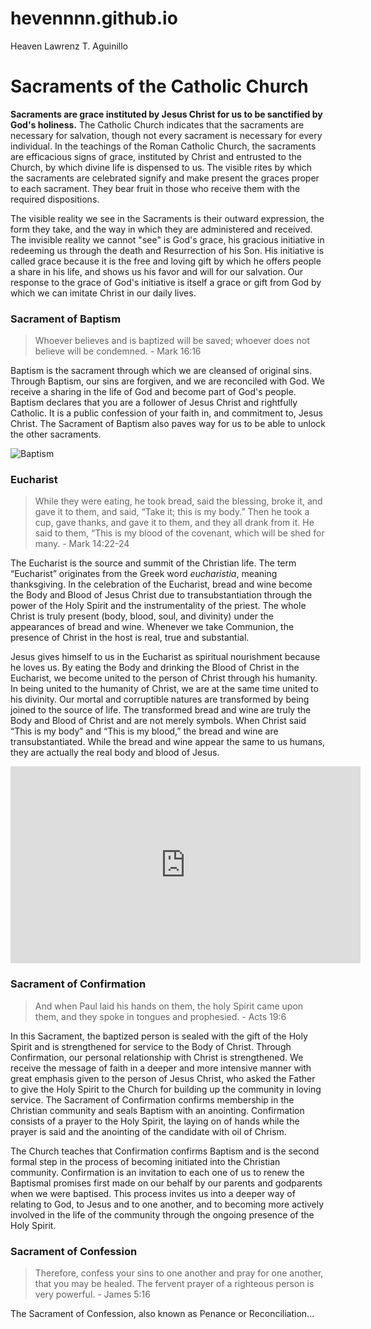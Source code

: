 # hevennnn.github.io
Heaven Lawrenz T. Aguinillo


# Sacraments of the Catholic Church
**Sacraments are grace instituted by Jesus Christ for us to be sanctified by God's holiness.** The Catholic Church indicates that the sacraments are necessary for salvation, though not every sacrament is necessary for every individual. In the teachings of the Roman Catholic Church, the sacraments are efficacious signs of grace, instituted by Christ and entrusted to the Church, by which divine life is dispensed to us. The visible rites by which the sacraments are celebrated signify and make present the graces proper to each sacrament. They bear fruit in those who receive them with the required dispositions.

The visible reality we see in the Sacraments is their outward expression, the form they take, and the way in which they are administered and received. The invisible reality we cannot "see" is God's grace, his gracious initiative in redeeming us through the death and Resurrection of his Son. His initiative is called grace because it is the free and loving gift by which he offers people a share in his life, and shows us his favor and will for our salvation. Our response to the grace of God's initiative is itself a grace or gift from God by which we can imitate Christ in our daily lives.

### Sacrament of Baptism
> Whoever believes and is baptized will be saved; whoever does not believe will be condemned. - Mark 16:16

Baptism is the sacrament through which we are cleansed of original sins. Through Baptism, our sins are forgiven, and we are reconciled with God. We receive a sharing in the life of God and become part of God's people. Baptism declares that you are a follower of Jesus Christ and rightfully Catholic. It is a public confession of your faith in, and commitment to, Jesus Christ. The Sacrament of Baptism also paves way for us to be able to unlock the other sacraments.

![Baptism](https://img1.wsimg.com/isteam/ip/d20dce8a-b58d-4375-b3ec-cbb20f0ca542/Baptism%20picture.jpg/:/cr=t:0%25,l:0.05%25,w:99.91%25,h:99.91%25/rs=w:400,cg:true,m)

### Eucharist
> While they were eating, he took bread, said the blessing, broke it, and gave it to them, and said, “Take it; this is my body.” Then he took a cup, gave thanks, and gave it to them, and they all drank from it. He said to them, “This is my blood of the covenant, which will be shed for many. - Mark 14:22-24

The Eucharist is the source and summit of the Christian life. The term “Eucharist” originates from the Greek word *eucharistia*, meaning thanksgiving.  In the celebration of the Eucharist, bread and wine become the Body and Blood of Jesus Christ due to transubstantiation through the power of the Holy Spirit and the instrumentality of the priest. The whole Christ is truly present (body, blood, soul, and divinity) under the appearances of bread and wine. Whenever we take Communion, the presence of Christ in the host is real, true and substantial. 

Jesus gives himself to us in the Eucharist as spiritual nourishment because he loves us. By eating the Body and drinking the Blood of Christ in the Eucharist, we become united to the person of Christ through his humanity. In being united to the humanity of Christ, we are at the same time united to his divinity. Our mortal and corruptible natures are transformed by being joined to the source of life. The transformed bread and wine are truly the Body and Blood of Christ and are not merely symbols. When Christ said “This is my body” and “This is my blood,” the bread and wine are transubstantiated. While the bread and wine appear the same to us humans, they are actually the real body and blood of Jesus.

<iframe width="560" height="315" src="https://www.youtube.com/embed/ozXahVZwfok?si=xnfHDG-C8BFh7R8d" title="YouTube video player" frameborder="0" allow="accelerometer; autoplay; clipboard-write; encrypted-media; gyroscope; picture-in-picture; web-share" allowfullscreen></iframe>

### Sacrament of Confirmation
> And when Paul laid his hands on them, the holy Spirit came upon them, and they spoke in tongues and prophesied. - Acts 19:6

In this Sacrament, the baptized person is sealed with the gift of the Holy Spirit and is strengthened for service to the Body of Christ. Through Confirmation, our personal relationship with Christ is strengthened. We receive the message of faith in a deeper and more intensive manner with great emphasis given to the person of Jesus Christ, who asked the Father to give the Holy Spirit to the Church for building up the community in loving service. The Sacrament of Confirmation confirms membership in the Christian community and seals Baptism with an anointing. Confirmation consists of a prayer to the Holy Spirit, the laying on of hands while the prayer is said and the anointing of the candidate with oil of Chrism. 

The Church teaches that Confirmation confirms Baptism and is the second formal step in the process of becoming initiated into the Christian community. Confirmation is an invitation to each one of us to renew the Baptismal promises first made on our behalf by our parents and godparents when we were baptised. This process invites us into a deeper way of relating to God, to Jesus and to one another, and to becoming more actively involved in the life of the community through the ongoing presence of the Holy Spirit.

### Sacrament of Confession
> Therefore, confess your sins to one another and pray for one another, that you may be healed. The fervent prayer of a righteous person is very powerful. - James 5:16
> 
The Sacrament of Confession, also known as Penance or Reconciliation...
